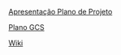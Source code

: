 [Apresentação Plano de Projeto](https://github.com/gb-cs-rt/stoc_fispq/blob/main/docs/STOCFISPQ_Planejamento-Presentation_v1.0.pdf)

[Plano GCS](https://github.com/gb-cs-rt/stoc_fispq/blob/main/docs/STOCFISPQ_Plano-Gestao-Configura%C3%A7%C3%A3o-Software_v1.0.doc)

[Wiki](https://github.com/gb-cs-rt/stoc_fispq/wiki)
